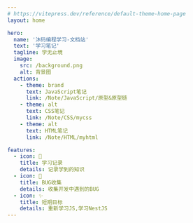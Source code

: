 ```yaml
---
# https://vitepress.dev/reference/default-theme-home-page
layout: home

hero:
  name: '沐码编程学习-文档站'
  text: '学习笔记'
  tagline: 学无止境
  image:
    src: /background.png
    alt: 背景图
  actions:
    - theme: brand
      text: JavaScript笔记
      link: /Note/JavaScript/原型&原型链
    - theme: alt
      text: CSS笔记
      link: /Note/CSS/mycss
    - theme: alt
      text: HTML笔记
      link: /Note/HTML/myhtml

features:
  - icon: 🤩
    title: 学习记录
    details: 记录学到的知识
  - icon: 🎉
    title: BUG收集
    details: 收集开发中遇到的BUG
  - icon: ✨
    title: 短期目标
    details: 重新学习JS,学习NestJS
---
```

